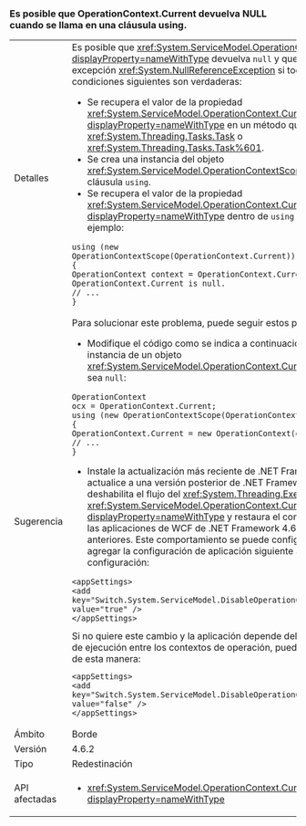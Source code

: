 ### <a name="operationcontextcurrent-may-return-null-when-called-in-a-using-clause"></a>Es posible que OperationContext.Current devuelva NULL cuando se llama en una cláusula using.

|   |   |
|---|---|
|Detalles|Es posible que <xref:System.ServiceModel.OperationContext.Current?displayProperty=nameWithType> devuelva <code>null</code> y que se inicie una excepción <xref:System.NullReferenceException> si todas las condiciones siguientes son verdaderas:<ul><li>Se recupera el valor de la propiedad <xref:System.ServiceModel.OperationContext.Current?displayProperty=nameWithType> en un método que devuelve una <xref:System.Threading.Tasks.Task> o <xref:System.Threading.Tasks.Task%601>.</li><li>Se crea una instancia del objeto <xref:System.ServiceModel.OperationContextScope> en una cláusula <code>using</code>.</li><li>Se recupera el valor de la propiedad <xref:System.ServiceModel.OperationContext.Current?displayProperty=nameWithType> dentro de <code>using statement</code>. Por ejemplo:</li></ul><pre><code class="lang-csharp">using (new OperationContextScope(OperationContext.Current))&#13;&#10;{&#13;&#10;OperationContext context = OperationContext.Current;      // OperationContext.Current is null.&#13;&#10;// ...&#13;&#10;}&#13;&#10;</code></pre>|
|Sugerencia|Para solucionar este problema, puede seguir estos pasos:<ul><li>Modifique el código como se indica a continuación para crear una instancia de un objeto <xref:System.ServiceModel.OperationContext.Current%2A> que no sea <code>null</code>:</li></ul><pre><code class="lang-csharp">OperationContext ocx = OperationContext.Current;&#13;&#10;using (new OperationContextScope(OperationContext.Current))&#13;&#10;{&#13;&#10;OperationContext.Current = new OperationContext(ocx.Channel);&#13;&#10;// ...&#13;&#10;}&#13;&#10;</code></pre><ul><li>Instale la actualización más reciente de .NET Framework 4.6.2 o actualice a una versión posterior de .NET Framework. Esto deshabilita el flujo del <xref:System.Threading.ExecutionContext> en <xref:System.ServiceModel.OperationContext.Current?displayProperty=nameWithType> y restaura el comportamiento de las aplicaciones de WCF de .NET Framework 4.6.1 y versiones anteriores. Este comportamiento se puede configurar; equivale a agregar la configuración de aplicación siguiente al archivo de configuración:</li></ul><pre><code class="lang-xml">&lt;appSettings&gt;&#13;&#10;&lt;add key=&quot;Switch.System.ServiceModel.DisableOperationContextAsyncFlow&quot; value=&quot;true&quot; /&gt;&#13;&#10;&lt;/appSettings&gt;&#13;&#10;</code></pre>Si no quiere este cambio y la aplicación depende del flujo del contexto de ejecución entre los contextos de operación, puede habilitar su flujo de esta manera:<pre><code class="lang-xml">&lt;appSettings&gt;&#13;&#10;&lt;add key=&quot;Switch.System.ServiceModel.DisableOperationContextAsyncFlow&quot; value=&quot;false&quot; /&gt;&#13;&#10;&lt;/appSettings&gt;&#13;&#10;</code></pre>|
|Ámbito|Borde|
|Versión|4.6.2|
|Tipo|Redestinación|
|API afectadas|<ul><li><xref:System.ServiceModel.OperationContext.Current?displayProperty=nameWithType></li></ul>|

